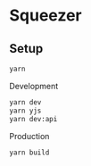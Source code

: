 # Squeezer

## Setup
```bash
yarn
```

Development
```bash
yarn dev
yarn yjs
yarn dev:api
```

Production
```bash
yarn build
```
